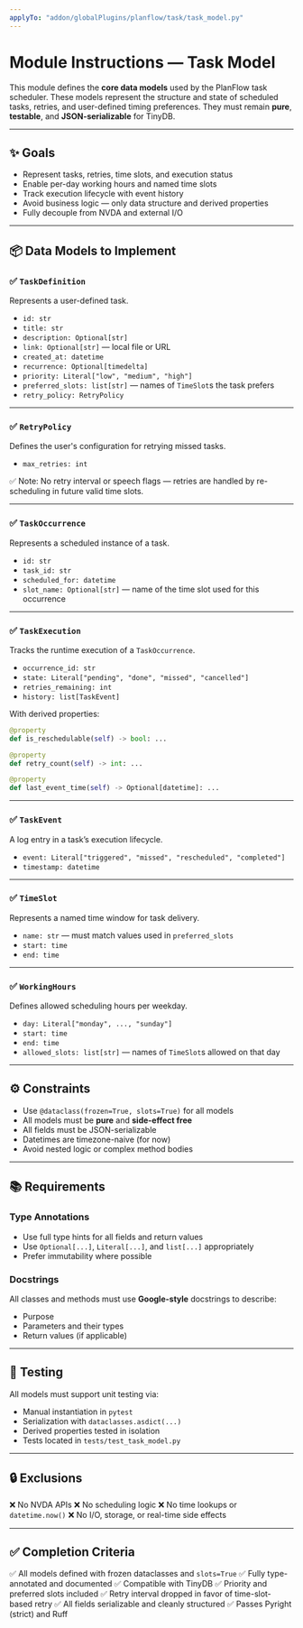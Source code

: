 ```yaml
---
applyTo: "addon/globalPlugins/planflow/task/task_model.py"
---
```


# Module Instructions — Task Model

This module defines the **core data models** used by the PlanFlow task scheduler. These models represent the structure and state of scheduled tasks, retries, and user-defined timing preferences. They must remain **pure**, **testable**, and **JSON-serializable** for TinyDB.

---

## ✨ Goals

- Represent tasks, retries, time slots, and execution status
- Enable per-day working hours and named time slots
- Track execution lifecycle with event history
- Avoid business logic — only data structure and derived properties
- Fully decouple from NVDA and external I/O

---

## 📦 Data Models to Implement

### ✅ `TaskDefinition`

Represents a user-defined task.

- `id: str`
- `title: str`
- `description: Optional[str]`
- `link: Optional[str]` — local file or URL
- `created_at: datetime`
- `recurrence: Optional[timedelta]`
- `priority: Literal["low", "medium", "high"]`
- `preferred_slots: list[str]` — names of `TimeSlot`s the task prefers
- `retry_policy: RetryPolicy`

---

### ✅ `RetryPolicy`

Defines the user's configuration for retrying missed tasks.

- `max_retries: int`

✅ Note: No retry interval or speech flags — retries are handled by re-scheduling in future valid time slots.

---

### ✅ `TaskOccurrence`

Represents a scheduled instance of a task.

- `id: str`
- `task_id: str`
- `scheduled_for: datetime`
- `slot_name: Optional[str]` — name of the time slot used for this occurrence

---

### ✅ `TaskExecution`

Tracks the runtime execution of a `TaskOccurrence`.

- `occurrence_id: str`
- `state: Literal["pending", "done", "missed", "cancelled"]`
- `retries_remaining: int`
- `history: list[TaskEvent]`

With derived properties:

```python
@property
def is_reschedulable(self) -> bool: ...

@property
def retry_count(self) -> int: ...

@property
def last_event_time(self) -> Optional[datetime]: ...
````

---

### ✅ `TaskEvent`

A log entry in a task’s execution lifecycle.

* `event: Literal["triggered", "missed", "rescheduled", "completed"]`
* `timestamp: datetime`

---

### ✅ `TimeSlot`

Represents a named time window for task delivery.

* `name: str` — must match values used in `preferred_slots`
* `start: time`
* `end: time`

---

### ✅ `WorkingHours`

Defines allowed scheduling hours per weekday.

* `day: Literal["monday", ..., "sunday"]`
* `start: time`
* `end: time`
* `allowed_slots: list[str]` — names of `TimeSlot`s allowed on that day

---

## ⚙️ Constraints

* Use `@dataclass(frozen=True, slots=True)` for all models
* All models must be **pure** and **side-effect free**
* All fields must be JSON-serializable
* Datetimes are timezone-naive (for now)
* Avoid nested logic or complex method bodies

---

## 📚 Requirements

### Type Annotations

* Use full type hints for all fields and return values
* Use `Optional[...]`, `Literal[...]`, and `list[...]` appropriately
* Prefer immutability where possible

### Docstrings

All classes and methods must use **Google-style** docstrings to describe:

* Purpose
* Parameters and their types
* Return values (if applicable)

---

## 🧪 Testing

All models must support unit testing via:

* Manual instantiation in `pytest`
* Serialization with `dataclasses.asdict(...)`
* Derived properties tested in isolation
* Tests located in `tests/test_task_model.py`

---

## 🔒 Exclusions

❌ No NVDA APIs
❌ No scheduling logic
❌ No time lookups or `datetime.now()`
❌ No I/O, storage, or real-time side effects

---

## ✅ Completion Criteria

✅ All models defined with frozen dataclasses and `slots=True`
✅ Fully type-annotated and documented
✅ Compatible with TinyDB
✅ Priority and preferred slots included
✅ Retry interval dropped in favor of time-slot-based retry
✅ All fields serializable and cleanly structured
✅ Passes Pyright (strict) and Ruff
